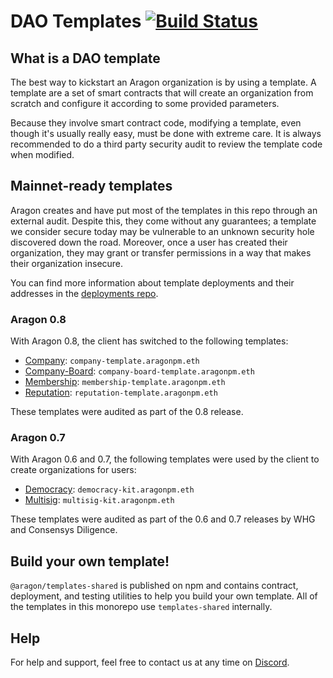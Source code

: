 # DAO Templates [![Build Status](https://travis-ci.org/aragon/dao-templates.svg?branch=master)](https://travis-ci.org/aragon/dao-templates)

## What is a DAO template

The best way to kickstart an Aragon organization is by using a template. A template are a set of smart contracts that will create an organization from scratch and configure it according to some provided parameters.

Because they involve smart contract code, modifying a template, even though it's usually really easy, must be done with extreme care. It is always recommended to do a third party security audit to review the template code when modified.

## Mainnet-ready templates

Aragon creates and have put most of the templates in this repo through an external audit. Despite this, they come without any guarantees; a template we consider secure today may be vulnerable to an unknown security hole discovered down the road. Moreover, once a user has created their organization, they may grant or transfer permissions in a way that makes their organization insecure.

You can find more information about template deployments and their addresses in the [deployments repo](https://github.com/aragon/deployments/tree/master/environments/mainnet).

### Aragon 0.8

With Aragon 0.8, the client has switched to the following templates:

- [Company](https://github.com/aragon/dao-templates/tree/master/templates/company): `company-template.aragonpm.eth`
- [Company-Board](https://github.com/aragon/dao-templates/tree/master/templates/company-board): `company-board-template.aragonpm.eth`
- [Membership](https://github.com/aragon/dao-templates/tree/master/templates/membership): `membership-template.aragonpm.eth`
- [Reputation](https://github.com/aragon/dao-templates/tree/master/templates/reputation): `reputation-template.aragonpm.eth`

These templates were audited as part of the 0.8 release.

### Aragon 0.7

With Aragon 0.6 and 0.7, the following templates were used by the client to create organizations for users:

- [Democracy](https://github.com/aragon/dao-templates/tree/aragon-v0.7/kits/democracy): `democracy-kit.aragonpm.eth`
- [Multisig](https://github.com/aragon/dao-templates/tree/aragon-v0.7/kits/multisig): `multisig-kit.aragonpm.eth`

These templates were audited as part of the 0.6 and 0.7 releases by WHG and Consensys Diligence.

## Build your own template!

`@aragon/templates-shared` is published on npm and contains contract, deployment, and testing utilities to help you build your own template. All of the templates in this monorepo use `templates-shared` internally.

## Help

For help and support, feel free to contact us at any time on [Discord](https://discord.gg/MxA2KDfS).
